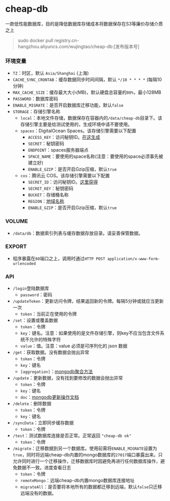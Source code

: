 # cheap-db
一款低性能数据库，目的是降低数据库存储成本将数据保存在S3等廉价存储介质之上

> sudo docker pull registry.cn-hangzhou.aliyuncs.com/wujingtao/cheap-db:[发布版本号]

### 环境变量
* `TZ`：时区，默认 `Asia/Shanghai` (上海)
* `CACHE_SYNC_CRONTAB`：缓存数据同步时间间隔，默认 `*/10 * * * *` (每隔10分钟)
* `MAX_CACHE_SIZE`：缓存最大大小(MB)，默认硬盘总容量的`80%`，最小128MB
* `PASSWORD`：数据库密码
* `ENABLE_MIGRATE`：是否开启数据库迁移功能，默认`false`
* `STORAGE`：存储引擎名称
    * `local`：本地文件存储，数据保存在容器内的`/data/cheap-db`目录下。该存储引擎主要是给测试使用的，生成环境中请不要使用。
    * `spaces`：DigitalOcean Spaces。该存储引擎需要以下配置
        * `ACCESS_KEY`：访问秘钥ID。[在这生成](https://cloud.digitalocean.com/account/api/tokens)
        * `SECRET`：秘钥密码
        * `ENDPOINT`：spaces服务器端点
        * `SPACE_NAME`：要使用的space名称(注意：要使用的space必须事先被建立好)
        * `ENABLE_GZIP`：是否开启Gzip压缩，默认`true`
    * `cos`：腾讯云 COS。该存储引擎需要以下配置
        * `SECRET_ID`：访问秘钥ID。[这里获得](https://console.cloud.tencent.com/capi)
        * `SECRET_KEY`：秘钥密码
        * `BUCKET`：存储桶名称
        * `REGION`：[地域名称](https://cloud.tencent.com/document/product/436/6224)
        * `ENABLE_GZIP`：是否开启Gzip压缩，默认`true`

### VOLUME
* `/data/db`：数据索引列表与缓存数据存放目录。请妥善保管数据。

### EXPORT
* 程序暴露在`80`端口之上，调用时通过`HTTP POST application/x-www-form-urlencoded`

### API
* `/login`登陆数据库
    * `password`：密码
* `/updateToken`：更新访问令牌，结果返回新的令牌。每隔5分钟或就应当更新一次
    * `token`：当前正在使用的令牌
* `/set`：设置或覆盖数据
    * `token`：令牌
    * `key`：键名。注意：如果使用的是文件存储引擎，则key不应当包含文件系统不允许的特殊字符
    * `value`：值。注意：value 必须是可序列化的 json 数据
* `/get`：获取数据。没有数据会抛出异常
    * `token`：令牌
    * `key`：键名
    * `[aggregation]`：[mongodb聚合方法](https://docs.mongodb.com/manual/reference/aggregation/)
* `/update`：更新数据，没有找到要修改的数据会抛出异常
    * `token`：令牌
    * `key`：键名
    * `doc`：[mongodb更新操作文档](https://docs.mongodb.com/manual/reference/operator/update/)
* `/delete`：删除数据
    * `token`：令牌
    * `key`：键名
* `/syncData`：立即同步缓存数据
    * `token`：令牌
* `/test`：测试数据库连接是否正常。正常返回 `"cheap-db ok"`
    * `token`：令牌
* `/migrate`：迁移数据到另一个数据库。使用前需将`ENABLE_MIGRATE`设置为`true`，同时将远端cheap-db内置的mongo数据库的`27017`端口暴露出来。只允许同时进行一个迁移操作，迁移数据库时因避免再进行任何数据库操作，避免数据不一致。进度查看日志
    * `token`：令牌
    * `remoteMongo`：远端cheap-db内置mongo数据库连接地址
    * `migrateAll`：是否要将本地所有的数据都迁移到远端，默认`false`只迁移远端没有的数据。